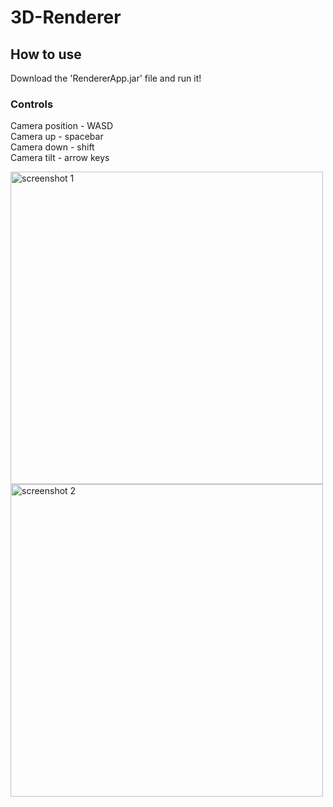 # 3D-Renderer


## How to use
Download the 'RendererApp.jar' file and run it!

### Controls
Camera position - WASD </br>
Camera up - spacebar </br>
Camera down - shift </br>
Camera tilt - arrow keys </br>

<p>
  <img src="https://github.com/user-attachments/assets/08db439f-6e51-42c6-bb58-e253086c735f" alt="screenshot 1"  width="500"/>
  <img src="https://github.com/user-attachments/assets/14871d5a-43b8-4f28-9c06-9e63e223d5f2" alt="screenshot 2" width="500"/>
</p>



